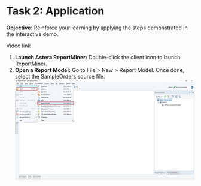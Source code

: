 # Task 2: Application #
**Objective:** Reinforce your learning by applying the steps demonstrated in the interactive demo.

Video link

1. **Launch Astera ReportMiner:** Double-click the client icon to launch ReportMiner.
2. **Open a Report Model:** Go to File > New > Report Model. Once done, select the SampleOrders source file.
![alt text](https://github.com/Raghukashyap1143/Astera-s-lab/blob/main/LabguideBhav/1.jpg?raw=true)


